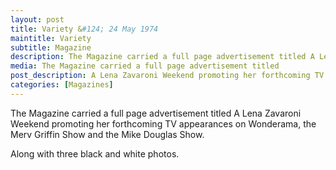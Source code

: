 ```yaml
---
layout: post
title: Variety &#124; 24 May 1974
maintitle: Variety
subtitle: Magazine
description: The Magazine carried a full page advertisement titled A Lena Zavaroni Weekend promoting her forthcoming TV appearances on Wonderama, the Merv Griffin Show and the Mike Douglas Show. Along with three black and white photos of Lena during her US tour.
media: The Magazine carried a full page advertisement titled
post_description: A Lena Zavaroni Weekend promoting her forthcoming TV appearances on Wonderama, the Merv Griffin Show and the Mike Douglas Show. 
categories: [Magazines]
---
```


The Magazine carried a full page advertisement titled A Lena Zavaroni Weekend promoting her forthcoming TV appearances on Wonderama, the Merv Griffin Show and the Mike Douglas Show.

Along with three black and white photos.

